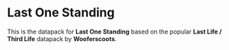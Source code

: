 # Last One Standing

This is the datapack for **Last One Standing** based on the popular **Last Life / Third Life** datapack by **Wooferscoots**.
